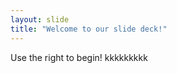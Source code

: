 ```yaml
---
layout: slide
title: "Welcome to our slide deck!"
---
```


Use the right to begin!
kkkkkkkkk

